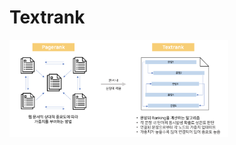 # Textrank 
  
<img src = "https://github.com/bominkm/Textrank/blob/main/Textrank.png?raw=true" width="350px">
